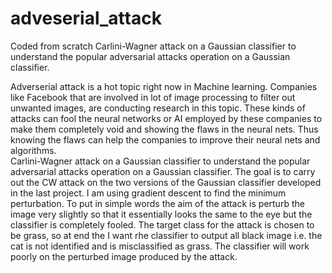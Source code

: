 # adveserial_attack
Coded from scratch Carlini-Wagner attack on a Gaussian classifier to understand the popular adversarial attacks operation on a Gaussian classifier.

Adverserial attack is a hot topic right now in Machine learning. Companies like Facebook that are involved in lot of image processing to filter out unwanted images, are conducting research in this topic. These kinds of attacks can fool the neural networks or AI employed by these companies to make them completely void and showing the flaws in the neural nets. Thus knowing the flaws can help the companies to improve their neural nets and algorithms.  
Carlini-Wagner attack on a Gaussian classifier to understand the popular adversarial attacks operation on a Gaussian classifier.
The goal is to carry out the CW attack on the two versions of the Gaussian classifier developed in the last project. I am using gradient descent to find the minimum perturbation.
To put in simple words the aim of the attack is perturb the image very slightly so that it essentially looks the same to the eye but the classifier is completely fooled. The target class for the attack is chosen to be grass, so at end the I want rhe classifier to output all black image i.e. the cat is not identified and is misclassified as grass. The classifier will work poorly on the perturbed image produced by the attack. 
